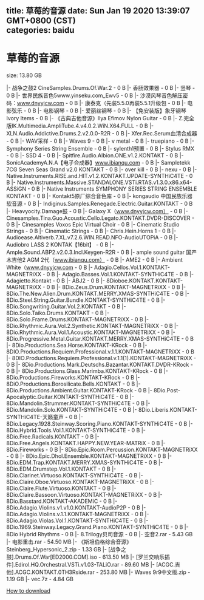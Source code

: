 
title: 草莓的音源
date: Sun Jan 19 2020 13:39:07 GMT+0800 (CST)    
categories: baidu
---

# 草莓的音源
size: 13.80 GB
 
 
|- 战争之鼓2 CineSamples.Drums.Of.War.2 - 0 B
|- 香肠效果器 - 0 B
|- 竖琴 - 0 B
|- 世界民族音色5www.yinseku.com_Ewv5 - 0 B
|- 沙漠风琴音色解压密码：www.dnyyjcw.com - 0 B
|- 康泰克（先装5.5.0再装5.5.1升级包 - 0 B
|- 电影弦乐 - 0 B
|- 电影钢琴 - 0 B
|- 爱丽丝钢琴 - 0 B
|- 【免安装版】象牙钢琴Ivory Items - 0 B
|- 《古典吉他音源》Ilya Efimov Nylon Guitar - 0 B
|- Z.完全版IK.Multimedia.AmpliTube.4.v4.0.2.WiN.X64.FULL - 0 B
|- XLN.Audio.Addictive.Drums.2.v2.0.0-R2R - 0 B
|- Xfer.Rec.Serum血清合成器 - 0 B
|- WAV采样 - 0 B
|- Waves 9 - 0 B
|- v metal - 0 B
|- truepiano - 0 B
|- Symphony Series String Ensemble - 0 B
|- sylenth1预置 - 0 B
|- Stylus RMX - 0 B
|- SSD 4 - 0 B
|- Spitfire.Audio.Albion.ONE.v1.2.KONTAKT - 0 B
|- SonicAcademyA.N.A【电子合成器】www.ibianqu.com - 0 B
|- Sampletekk 7CG Seven Seas Grand v2.0 KONTAKT - 0 B
|- over kill - 0 B
|- nexu - 0 B
|- Native.Instruments.RISE.and.HIT.v1.2.KONTAKT.UPDATE-SYNTHiC4TE - 0 B
|- Native.Instruments.Massive.STANDALONE.VSTi.RTAS.v1.3.0.x86.x64-ASSiGN - 0 B
|- Native Instruments SYMPHONY SERIES STRING ENSEMBLE KONTAKT - 0 B
|- Kontakt5原厂综合音色库 - 0 B
|- kongaudio 中国民族乐器软音源 - 0 B
|- Indiginus.Samples.Renegade.Electric.Guitar.KONTAKT - 0 B
|- Heavyocity.Damage鼓 - 0 B
|- Galaxy X（www.dnyyjcw.com） - 0 B
|- Cinesamples.Tina.Guo.Acoustic.Cello.Legato.KONTAKT.DVDR-DISCOVER - 0 B
|- Cinesamples Voxos Epic Virtual Choir - 0 B
|- Cinematic Studio Strings - 0 B
|- Cinematic Strings - 0 B
|- Chris.Hein.Horns 1 - 0 B
|- Audioease.Altiverb.7.XL.v7.2.6.WIN.READ.NFO-AudioUTOPiA - 0 B
|- Audiobro LASS 2 KONTAK【16bit】 - 0 B
|- Ample.Sound.ABP2.v2.0.3.Incl.Keygen-R2R - 0 B
|- ample sound guitar 国产木吉他2 AGM 2代（www.ibianqu.com） - 0 B
|- AME2 - 0 B
|- Ambient White（www.dnyyjcw.com - 0 B
|- Adagio.Cellos.Vol.1.KONTAKT-MAGNETRiXX - 0 B
|- Adagio.Basses.Vol.1.KONTAKT-SYNTHiC4TE - 0 B
|- Adagietto.Kontakt - 0 B
|- ABJ2 - 0 B
|- 8Dioboe.KONTAKT.KONTAKT-MAGNETRiXX - 0 B
|- 8Dio.Zeus.Drum.KONTAKT-MAGNETRiXX - 0 B
|- 8Dio.The.New.Alien.Drum.KONTAKT.MERRY.XMAS-SYNTHiC4TE - 0 B
|- 8Dio.Steel.String.Guitar.Bundle.KONTAKT-SYNTHiC4TE - 0 B
|- 8Dio.Songwriting.Guitar.Vol.2.KONTAKT - 0 B
|- 8Dio.Solo.Taiko.Drums.KONTAKT - 0 B
|- 8Dio.Solo.Frame.Drums.KONTAKT-MAGNETRiXX - 0 B
|- 8Dio.Rhythmic.Aura.Vol.2.Synthetic.KONTAKT-MAGNETRiXX - 0 B
|- 8Dio.Rhythmic.Aura.Vol.1.Acoustic.KONTAKT-MAGNETRiXX - 0 B
|- 8Dio.Progressive.Metal.Guitar.KONTAKT.MERRY.XMAS-SYNTHiC4TE - 0 B
|- 8Dio.Productions.Sea.Horse.KONTAKT-KRock - 0 B
|- 8DIO.Productions.Requiem.Professional.v.1.1.KONTAKT-MAGNETRiXX - 0 B
|- 8DIO.Productions.Requiem.Professional.v.1.1(1).KONTAKT-MAGNETRiXX - 0 B
|- 8Dio.Productions.Mark.Deutschs.Bazantar.KONTAKT.DVDR-KRock - 0 B
|- 8Dio.Productions.Glass.Marimba.KONTAKT-KRock - 0 B
|- 8Dio.Productions.Fireworks.KONTAKT-KRock - 0 B
|- 8DiO.Productions.Borosilicate.Bells.KONTAKT - 0 B
|- 8Dio.Productions.Ambient.Guitar.KONTAKT-KRock - 0 B
|- 8Dio.Post-Apocalyptic.Guitar.KONTAKT-SYNTHiC4TE - 0 B
|- 8Dio.Mandolin.Strummer.KONTAKT-SYNTHiC4TE - 0 B
|- 8Dio.Mandolin.Solo.KONTAKT-SYNTHiC4TE - 0 B
|- 8Dio.Liberis.KONTAKT-SYNTHiC4TE-天籁童声 - 0 B
|- 8Dio.Legacy.1928.Steinway.Scoring.Piano.KONTAKT-SYNTHiC4TE - 0 B
|- 8Dio.Hybrid.Tools.Vol.1.KONTAKT-SYNTHiC4TE - 0 B
|- 8Dio.Free.Radicals.KONTAKT - 0 B
|- 8Dio.Free.Angels.KONTAKT.HAPPY.NEW.YEAR-MATRiX - 0 B
|- 8Dio.Fireworks - 0 B
|- 8Dio.Epic.Room.Percussion.KONTAKT-MAGNETRiXX - 0 B
|- 8Dio.Epic.Dhol.Ensemble.KONTAKT-MAGNETRiXX - 0 B
|- 8Dio.EDM.Trap.KONTAKT.MERRY.XMAS-SYNTHiC4TE - 0 B
|- 8Dio.EDM.Drumstep.Vol.1.KONTAKT - 0 B
|- 8Dio.Clarinet.Virtuoso.KONTAKT-SYNTHiC4TE - 0 B
|- 8Dio.Claire.Oboe.Virtuoso.KONTAKT-MAGNETRiXX - 0 B
|- 8Dio.Claire.Flute.Virtuoso.KONTAKT - 0 B
|- 8Dio.Claire.Bassoon.Virtuoso.KONTAKT-MAGNETRiXX - 0 B
|- 8Dio.Basstard.KONTAKT-AKADEMiC - 0 B
|- 8Dio.Adagio.Violins.v1.v1.0.KONTAKT-AudioP2P - 0 B
|- 8Dio.Adagio.Violins.v.1.1.KONTAKT-MAGNETRiXX - 0 B
|- 8Dio.Adagio.Violas.Vol.1.KONTAKT-SYNTHiC4TE - 0 B
|- 8Dio.1969.Steinway.Legacy.Grand.Piano.KONTAKT-SYNTHiC4TE - 0 B
|- 8Dio Hybrid Rhythms - 0 B
|- 8.Trilogy贝司音源 - 0 B
|- 空音2.rar - 5.43 GB
|- 电影重击.rar - 54.50 MB
|- 《斯坦伯格综合音源》Steinberg_Hypersonic_2.zip - 1.33 GB
|- [战争之鼓].Drums.Of.War[ED2000.COM].iso - 613.50 MB
|- [罗兰交响乐插件].Edirol.HQ.Orchestral.VSTi.v1.03-TALiO.rar - 89.60 MB
|- [ACGC.吉他].ACGC.KONTAKT.0TH3Rside.rar - 253.80 MB
|- Waves 9r9中文版.zip - 1.19 GB
|- vec.7z - 4.84 GB

[How to download](https://bpcam.bemobtrk.com/go/2ceec3aa-1ca2-46d6-b9ff-aaa5c184517c?jno=4413)